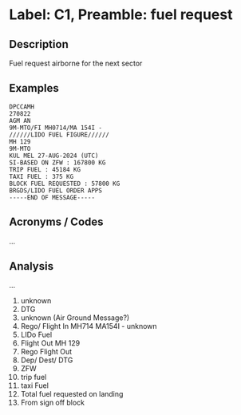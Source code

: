 # Label: C1, Preamble: fuel request

## Description

Fuel request airborne for the next sector

## Examples

```
DPCCAMH 
270822 
AGM AN 
9M-MTO/FI MH0714/MA 154I - 
//////LIDO FUEL FIGURE////// 
MH 129 
9M-MTO 
KUL MEL 27-AUG-2024 (UTC)
SI-BASED ON ZFW : 167800 KG
TRIP FUEL : 45184 KG
TAXI FUEL : 375 KG
BLOCK FUEL REQUESTED : 57800 KG
BRGDS/LIDO FUEL ORDER APPS
-----END OF MESSAGE-----

```

## Acronyms / Codes

...

## Analysis


...
1. unknown
2. DTG
3. unknown (Air Ground Message?)
4. Rego/ Flight In MH714 MA154I - unknown
5. LIDo Fuel
6. Flight Out MH 129
7. Rego Flight Out
8. Dep/ Dest/ DTG
9. ZFW
10. trip fuel
11. taxi Fuel
12. Total fuel requested on landing
11. From sign off block

